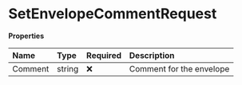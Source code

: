 # SetEnvelopeCommentRequest

**Properties**

| Name    | Type   | Required | Description              |
| :------ | :----- | :------- | :----------------------- |
| Comment | string | ❌       | Comment for the envelope |
